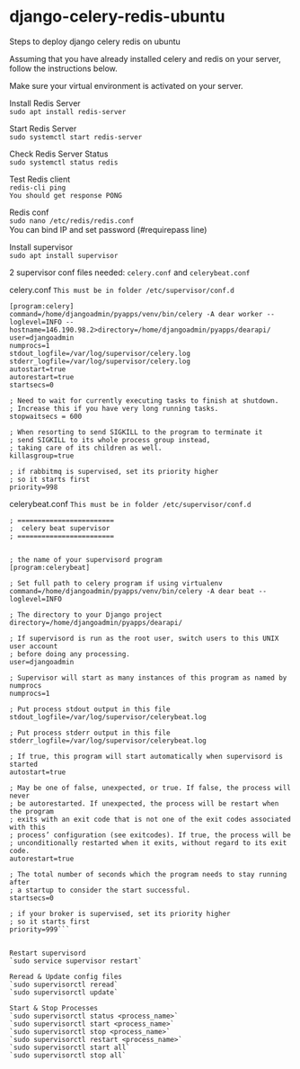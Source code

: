 # django-celery-redis-ubuntu
Steps to deploy django celery redis on ubuntu

Assuming that you have already installed celery and redis on your server, follow the instructions below.

Make sure your virtual environment is activated on your server.

Install Redis Server  
`sudo apt install redis-server`  
  
Start Redis Server  
`sudo systemctl start redis-server`  
  
Check Redis Server Status  
`sudo systemctl status redis`  

Test Redis client  
`redis-cli ping`  
`You should get response PONG`  

Redis conf  
`sudo nano /etc/redis/redis.conf`  
You can bind IP and set password (#requirepass line)

Install supervisor  
`sudo apt install supervisor`  
  
2 supervisor conf files needed: `celery.conf` and `celerybeat.conf`  

celery.conf  `This must be in folder /etc/supervisor/conf.d`  
```  
[program:celery]
command=/home/djangoadmin/pyapps/venv/bin/celery -A dear worker --loglevel=INFO --hostname=146.190.98.2>directory=/home/djangoadmin/pyapps/dearapi/
user=djangoadmin
numprocs=1
stdout_logfile=/var/log/supervisor/celery.log
stderr_logfile=/var/log/supervisor/celery.log
autostart=true
autorestart=true
startsecs=0

; Need to wait for currently executing tasks to finish at shutdown.
; Increase this if you have very long running tasks.
stopwaitsecs = 600

; When resorting to send SIGKILL to the program to terminate it
; send SIGKILL to its whole process group instead,
; taking care of its children as well.
killasgroup=true

; if rabbitmq is supervised, set its priority higher
; so it starts first
priority=998
```

  
celerybeat.conf  `This must be in folder /etc/supervisor/conf.d`
```
; ========================
;  celery beat supervisor
; ========================


; the name of your supervisord program
[program:celerybeat]

; Set full path to celery program if using virtualenv
command=/home/djangoadmin/pyapps/venv/bin/celery -A dear beat --loglevel=INFO

; The directory to your Django project
directory=/home/djangoadmin/pyapps/dearapi/

; If supervisord is run as the root user, switch users to this UNIX user account
; before doing any processing.
user=djangoadmin

; Supervisor will start as many instances of this program as named by numprocs
numprocs=1

; Put process stdout output in this file
stdout_logfile=/var/log/supervisor/celerybeat.log

; Put process stderr output in this file
stderr_logfile=/var/log/supervisor/celerybeat.log

; If true, this program will start automatically when supervisord is started
autostart=true

; May be one of false, unexpected, or true. If false, the process will never
; be autorestarted. If unexpected, the process will be restart when the program
; exits with an exit code that is not one of the exit codes associated with this
; process’ configuration (see exitcodes). If true, the process will be
; unconditionally restarted when it exits, without regard to its exit code.
autorestart=true

; The total number of seconds which the program needs to stay running after
; a startup to consider the start successful.
startsecs=0

; if your broker is supervised, set its priority higher
; so it starts first
priority=999```


Restart supervisord  
`sudo service supervisor restart`

Reread & Update config files
`sudo supervisorctl reread`
`sudo supervisorctl update`

Start & Stop Processes
`sudo supervisorctl status <process_name>`  
`sudo supervisorctl start <process_name>`  
`sudo supervisorctl stop <process_name>`  
`sudo supervisorctl restart <process_name>`  
`sudo supervisorctl start all`  
`sudo supervisorctl stop all`  
